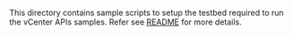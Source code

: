 This directory contains sample scripts to setup the testbed required to run
the vCenter APIs samples. Refer see [README](../../../../README.md#running-the-sdk-sample-setup-script) for more details.
